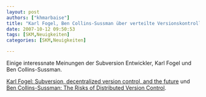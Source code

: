 ```yaml
---
layout: post
authors: ["khmarbaise"]
title: "Karl Fogel, Ben Collins-Sussman über verteilte Versionskontrolle"
date: 2007-10-12 09:50:53
tags: [SKM,Neuigkeiten]
categories: [SKM,Neuigkeiten]

---
```

Einige interessnate Meinungen der Subversion Entwickler, Karl Fogel und Ben Collins-Sussman.

[Karl Fogel: Subversion, decentralized version control, and the future](http://subversion.tigris.org/servlets/ReadMsg?list=dev&msgNo=128111) und 
[Ben Collins-Sussman: The Risks of Distributed Version Control](http://blog.red-bean.com/sussman/?p=20:).
